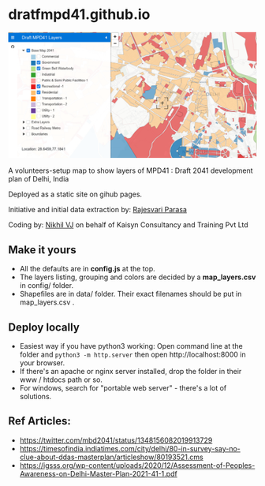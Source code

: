 # dratfmpd41.github.io

![screenshot.png](screenshot.png)

A volunteers-setup map to show layers of MPD41 : Draft 2041 development plan of Delhi, India

Deployed as a static site on gihub pages.

Initiative and initial data extraction by: [Rajesvari Parasa](https://github.com/rajesvariparasa)

Coding by: [Nikhil VJ](https://nikhilvj.co.in) on behalf of Kaisyn Consultancy and Training Pvt Ltd

## Make it yours
- All the defaults are in **config.js** at the top.
- The layers listing, grouping and colors are decided by a **map_layers.csv** in config/ folder.
- Shapefiles are in data/ folder. Their exact filenames should be put in map_layers.csv .

## Deploy locally
- Easiest way if you have python3 working: Open command line at the folder and `python3 -m http.server` then open http://localhost:8000 in your browser.
- If there's an apache or nginx server installed, drop the folder in their www / htdocs path or so.
- For windows, search for "portable web server" - there's a lot of solutions.

## Ref Articles: 
- https://twitter.com/mbd2041/status/1348156082019913729
- https://timesofindia.indiatimes.com/city/delhi/80-in-survey-say-no-clue-about-ddas-masterplan/articleshow/80193521.cms
- https://igsss.org/wp-content/uploads/2020/12/Assessment-of-Peoples-Awareness-on-Delhi-Master-Plan-2021-41-1.pdf


